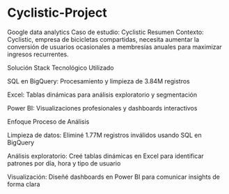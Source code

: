 # Cyclistic-Project
Google data analytics Caso de estudio: Cyclistic
Resumen
Contexto: Cyclistic, empresa de bicicletas compartidas, necesita aumentar la conversión de usuarios ocasionales a membresías anuales para maximizar ingresos recurrentes.

Solución
Stack Tecnológico Utilizado

SQL en BigQuery: Procesamiento y limpieza de 3.84M registros

Excel: Tablas dinámicas para análisis exploratorio y segmentación

Power BI: Visualizaciones profesionales y dashboards interactivos


 
Enfoque
Proceso de Análisis

Limpieza de datos: Eliminé 1.77M registros inválidos usando SQL en BigQuery

Análisis exploratorio: Creé tablas dinámicas en Excel para identificar patrones por día, hora y tipo de usuario

Visualización: Diseñé dashboards en Power BI para comunicar insights de forma clara
